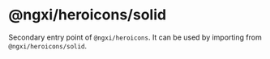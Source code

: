 # @ngxi/heroicons/solid

Secondary entry point of `@ngxi/heroicons`. It can be used by importing from `@ngxi/heroicons/solid`.
